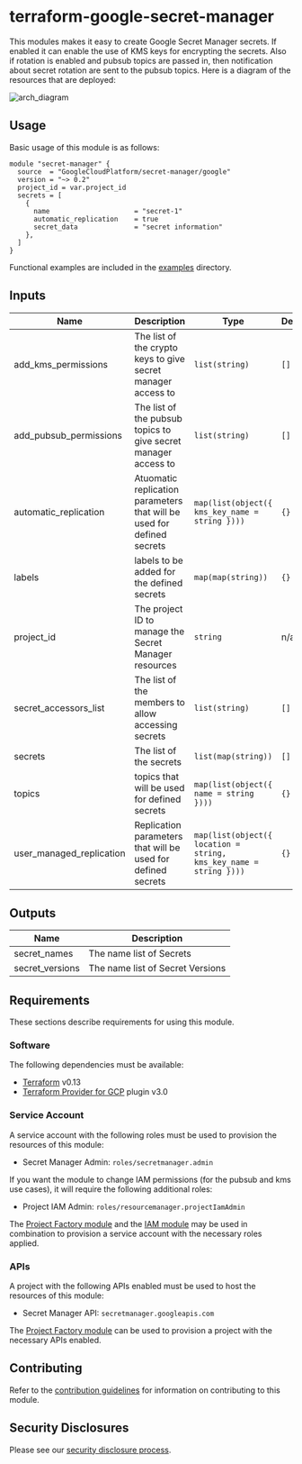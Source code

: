 # terraform-google-secret-manager

This modules makes it easy to create Google Secret Manager secrets. If enabled it can enable the use of KMS keys for encrypting the secrets. Also if rotation is enabled and pubsub topics are passed in, then notification about secret rotation are sent to the pubsub topics. Here is a diagram of the resources that are deployed:

![arch_diagram](./assets/tf-secrets.png)

## Usage

Basic usage of this module is as follows:

```hcl
module "secret-manager" {
  source  = "GoogleCloudPlatform/secret-manager/google"
  version = "~> 0.2"
  project_id = var.project_id
  secrets = [
    {
      name                     = "secret-1"
      automatic_replication    = true
      secret_data              = "secret information"
    },
  ]
}
```

Functional examples are included in the [examples](./examples/) directory.

<!-- BEGINNING OF PRE-COMMIT-TERRAFORM DOCS HOOK -->
## Inputs

| Name | Description | Type | Default | Required |
|------|-------------|------|---------|:--------:|
| add\_kms\_permissions | The list of the crypto keys to give secret manager access to | `list(string)` | `[]` | no |
| add\_pubsub\_permissions | The list of the pubsub topics to give secret manager access to | `list(string)` | `[]` | no |
| automatic\_replication | Atuomatic replication parameters that will be used for defined secrets | `map(list(object({ kms_key_name = string })))` | `{}` | no |
| labels | labels to be added for the defined secrets | `map(map(string))` | `{}` | no |
| project\_id | The project ID to manage the Secret Manager resources | `string` | n/a | yes |
| secret\_accessors\_list | The list of the members to allow accessing secrets | `list(string)` | `[]` | no |
| secrets | The list of the secrets | `list(map(string))` | `[]` | no |
| topics | topics that will be used for defined secrets | `map(list(object({ name = string })))` | `{}` | no |
| user\_managed\_replication | Replication parameters that will be used for defined secrets | `map(list(object({ location = string, kms_key_name = string })))` | `{}` | no |

## Outputs

| Name | Description |
|------|-------------|
| secret\_names | The name list of Secrets |
| secret\_versions | The name list of Secret Versions |

<!-- END OF PRE-COMMIT-TERRAFORM DOCS HOOK -->

## Requirements

These sections describe requirements for using this module.

### Software

The following dependencies must be available:

- [Terraform][terraform] v0.13
- [Terraform Provider for GCP][terraform-provider-gcp] plugin v3.0

### Service Account

A service account with the following roles must be used to provision
the resources of this module:

- Secret Manager Admin: `roles/secretmanager.admin`

If you want the module to change IAM permissions (for the pubsub and kms use cases), it will require the following additional roles:

- Project IAM Admin: `roles/resourcemanager.projectIamAdmin`

The [Project Factory module][project-factory-module] and the
[IAM module][iam-module] may be used in combination to provision a
service account with the necessary roles applied.

### APIs

A project with the following APIs enabled must be used to host the
resources of this module:

- Secret Manager API: `secretmanager.googleapis.com`

The [Project Factory module][project-factory-module] can be used to
provision a project with the necessary APIs enabled.

## Contributing

Refer to the [contribution guidelines](./CONTRIBUTING.md) for
information on contributing to this module.

[iam-module]: https://registry.terraform.io/modules/terraform-google-modules/iam/google
[project-factory-module]: https://registry.terraform.io/modules/terraform-google-modules/project-factory/google
[terraform-provider-gcp]: https://www.terraform.io/docs/providers/google/index.html
[terraform]: https://www.terraform.io/downloads.html

## Security Disclosures

Please see our [security disclosure process](./SECURITY.md).
